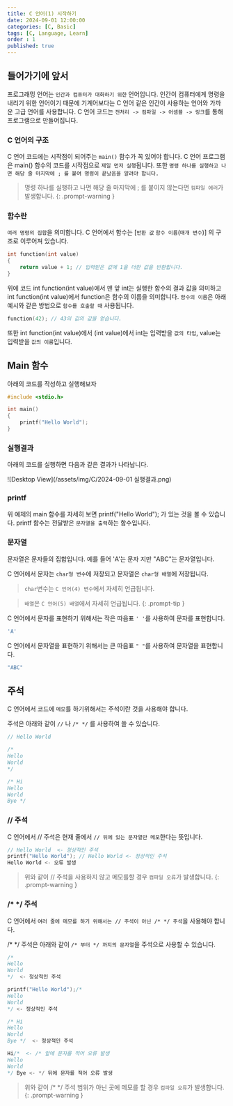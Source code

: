 ```yaml
---
title: C 언어(1) 시작하기
date: 2024-09-01 12:00:00
categories: [C, Basic]
tags: [C, Language, Learn]
order : 1
published: true
---
```


## 들어가기에 앞서

프로그래밍 언어는 `인간과 컴퓨터가 대화하기 위한` 언어입니다.
인간이 컴퓨터에게 명령을 내리기 위한 언어이기 때문에
기계어보다는 C 언어 같은 인간이 사용하는 언어와 가까운 고급 언어를 사용합니다.
C 언어 코드는 `전처리 -> 컴파일 -> 어셈블 -> 링크`를 통해 프로그램으로 만들어집니다.

### C 언어의 구조

C 언어 코드에는 시작점이 되어주는 `main()` 함수가 꼭 있어야 합니다.
C 언어 프로그램은 main() 함수의 코드를 시작점으로 `제일 먼저 실행`됩니다.
또한 `명령 하나를 실행하고 나면 해당 줄 마지막에 ; 를 붙여 명령이 끝났음을 알려야 합니다.`

<!-- markdownlint-capture -->
<!-- markdownlint-disable -->
> 명령 하나를 실행하고 나면 해당 줄 마지막에 ; 를 붙이지 않는다면 `컴파일 에러`가 발생합니다.
{: .prompt-warning  }

<!-- markdownlint-restore -->

### 함수란

`여러 명령의 집합`을 의미합니다.
C 언어에서 함수는 [`반환 값` `함수 이름`(`매개 변수`)] 의 구조로 이루어져 있습니다.

```c
int function(int value)
{
	return value + 1; // 입력받은 값에 1을 더한 값을 반환합니다.
}
```

위에 코드 int function(int value)에서 맨 앞 int는 실행한 함수의 결과 값을 의미하고
int function(int value)에서 function은 함수의 이름을 의미합니다.
`함수의 이름`은 아래 예시와 같은 방법으로 `함수를 호출할 때` 사용됩니다.

```c 
function(42); // 43의 값의 값을 얻습니다.
```

또한 int function(int value)에서 (int value)에서 
int는 입력받을 `값의 타입`,
value는 입력받을 `값의 이름`입니다.

## Main 함수

아래의 코드를 작성하고 실행해보자

```c
#include <stdio.h>

int main()
{
	printf("Hello World");
}
```

### 실행결과

아래의 코드를 실행하면 다음과 같은 결과가 나타납니다.

![Desktop View](/assets/img/C/2024-09-01 실행결과.png)

### printf

위 예제의 main 함수를 자세히 보면 printf("Hello World"); 가 있는 것을 볼 수 있습니다.
printf 함수는 전달받은 `문자열을 출력`하는 함수입니다.

### 문자열

문자열은 문자들의 집합입니다.
예를 들어 'A'는 문자 지만 "ABC"는 문자열입니다.

C 언어에서 문자는 `char형 변수`에 저장되고 문자열은 `char형 배열`에 저장됩니다.

<!-- markdownlint-capture -->
<!-- markdownlint-disable -->
> `char`변수는 `C 언어(4) 변수`에서 자세히 언급됩니다.

> `배열`은 `C 언어(5) 배열`에서 자세히 언급됩니다.
{: .prompt-tip }
<!-- markdownlint-restore -->

C 언어에서 문자를 표현하기 위해서는 작은 따음표 `' '`를 사용하여 문자를 표현합니다.

```c
'A'
```

C 언어에서 문자열을 표현하기 위해서는 큰 따음표 `" "`를 사용하여 문자열을 표현합니다.

```c
"ABC"
```

## 주석

C 언어에서 코드에 `메모`를 하기위해서는 주석이란 것을 사용해야 합니다.

주석은 아래와 같이 `//` 나 `/* */` 를 사용하여 쓸 수 있습니다.

```c
// Hello World

/*
Hello 
World
*/

/* Hi
Hello
World
Bye */ 
```

### // 주석

C 언어에서 // 주석은 현재 줄에서 `// 뒤에 있는 문자열만 메모`한다는 뜻입니다.

```c
// Hello World  <- 정상적인 주석
printf("Hello World"); // Hello World <- 정상적인 주석
Hello World <- 오류 발생
```

<!-- markdownlint-capture -->
<!-- markdownlint-disable -->
> 위와 같이 // 주석을 사용하지 않고 메모를할 경우 `컴파일 오류`가 발생합니다.
{: .prompt-warning   }
<!-- markdownlint-restore -->

### /* */ 주석

C 언어에서 `여러 줄에 메모를 하기 위해서는 // 주석이 아닌 /* */ 주석`을 사용해야 합니다.

/* */ 주석은 아래와 같이 `/* 부터 */ 까지의 문자열`을 주석으로 사용할 수  있습니다.

```c
/* 
Hello
World
*/  <- 정상적인 주석

printf("Hello World");/* 
Hello
World
*/ <- 정상적인 주석

/* Hi
Hello
World
Bye */  <- 정상적인 주석

Hi/*  <- /* 앞에 문자를 적어 오류 발생
Hello 
World
*/ Bye <- */ 뒤에 문자를 적어 오류 발생
```

<!-- markdownlint-capture -->
<!-- markdownlint-disable -->
> 위와 같이 /* */ 주석 범위가 아닌 곳에 메모를 할 경우 `컴파일 오류`가 발생합니다.
{: .prompt-warning   }
<!-- markdownlint-restore -->
